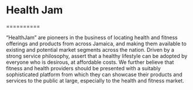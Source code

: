 # Health Jam
==========

“HealthJam” are pioneers in the business of locating health and fitness offerings and products from across Jamaica, and making them available to existing and potential market segments across the nation. Driven by a strong service philosophy, assert that a healthy lifestyle can be adopted by everyone who is desirous, at affordable costs. We further believe that fitness and health providers should be presented with a suitably sophisticated platform from which they can showcase their products and services to the public at large, especially to the health and fitness market.